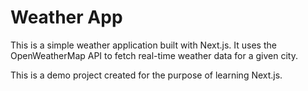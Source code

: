 # Weather App

This is a simple weather application built with Next.js. It uses the OpenWeatherMap API to fetch real-time weather data for a given city.

This is a demo project created for the purpose of learning Next.js.
